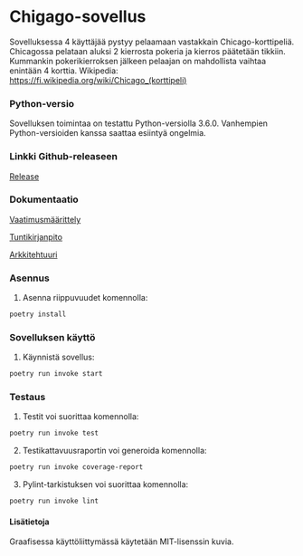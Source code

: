<h1> Chigago-sovellus </h1>

Sovelluksessa 4 käyttäjää pystyy pelaamaan vastakkain Chicago-korttipeliä. Chicagossa pelataan aluksi 2 kierrosta pokeria ja kierros päätetään tikkiin. Kummankin pokerikierroksen jälkeen pelaajan on mahdollista vaihtaa enintään 4 korttia. Wikipedia: https://fi.wikipedia.org/wiki/Chicago_(korttipeli)

<h3> Python-versio </h3>
Sovelluksen toimintaa on testattu Python-versiolla 3.6.0. Vanhempien Python-versioiden kanssa saattaa esiintyä ongelmia. 

<h3> Linkki Github-releaseen </h3>

[Release](https://github.com/jeesp/ot-harjoitustyo/releases/tag/viikko6)

<h3> Dokumentaatio </h3>

[Vaatimusmäärittely](https://github.com/jeesp/ot-harjoitustyo/blob/main/dokumentaatio/vaatimusmaarittely.md)

[Tuntikirjanpito](https://github.com/jeesp/ot-harjoitustyo/blob/main/dokumentaatio/tuntikirjanpito.md)

[Arkkitehtuuri](https://github.com/jeesp/ot-harjoitustyo/blob/main/dokumentaatio/arkkitehtuuri.md)

<h3> Asennus </h3>

1. Asenna riippuvuudet komennolla:

```bash
poetry install
```

<h3> Sovelluksen käyttö </h3>

1. Käynnistä sovellus:

```bash
poetry run invoke start
```

<h3> Testaus </h3>

1. Testit voi suorittaa komennolla:

```bash
poetry run invoke test
```

2. Testikattavuusraportin voi generoida komennolla:

```bash
poetry run invoke coverage-report
```

3. Pylint-tarkistuksen voi suorittaa komennolla:

```bash
poetry run invoke lint
```

<h4> Lisätietoja </h4>

Graafisessa käyttöliittymässä käytetään MIT-lisenssin kuvia.



